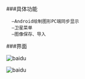 ###具体功能    

      —Android绘制图形PC端同步显示
      —卫星菜单
      —图像保存、导入
      
###界面    
      
   ![baidu](http://7xvp2a.com1.z0.glb.clouddn.com/qweasd.gif "android\pc")  
   
   ![baidu](http://7xvp2a.com1.z0.glb.clouddn.com/9%24WNXKPOQ~F%606TWF4~6JRN7.jpg "android")
  
